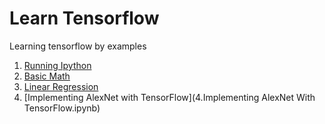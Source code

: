 # Learn Tensorflow
Learning tensorflow by examples

1. [Running Ipython](1RunningIpython.md)
2. [Basic Math](2BasicMath.ipynb)
3. [Linear Regression](3.LinearRegression.ipynb)
4. [Implementing AlexNet with TensorFlow](4.Implementing AlexNet With TensorFlow.ipynb)
